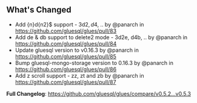 ## What's Changed
* Add {n}d{n2}$ support - 3d2$, d4$, .. by @panarch in https://github.com/gluesql/glues/pull/83
* Add de & db support to delete2 mode - 3d2e, d4b, .. by @panarch in https://github.com/gluesql/glues/pull/84
* Update gluesql version to v0.16.3 by @panarch in https://github.com/gluesql/glues/pull/85
* Bump gluesql-mongo-storage version to 0.16.3 by @panarch in https://github.com/gluesql/glues/pull/86
* Add z scroll support - zz, zt and zb by @panarch in https://github.com/gluesql/glues/pull/87


**Full Changelog**: https://github.com/gluesql/glues/compare/v0.5.2...v0.5.3
